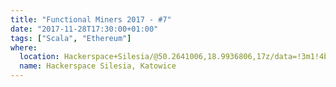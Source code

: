 ```yaml
---
title: "Functional Miners 2017 - #7"
date: "2017-11-28T17:30:00+01:00"
tags: ["Scala", "Ethereum"]
where:
  location: Hackerspace+Silesia/@50.2641006,18.9936806,17z/data=!3m1!4b1!4m5!3m4!1s0x4716ce1320bf55f9:0xb1ae316b317ecc2f!8m2!3d50.2641006!4d18.9958693
  name: Hackerspace Silesia, Katowice
---
```


